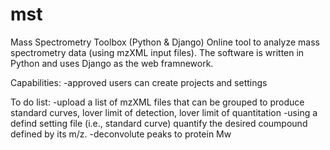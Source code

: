 # mst
Mass Spectrometry Toolbox (Python &amp; Django)
Online tool to analyze mass spectrometry data (using mzXML input files).
The software is written in Python and uses Django as the web framnework.

Capabilities:
-approved users can create projects and settings


To do list:
-upload a list of mzXML files that can be grouped to produce standard curves, lover limit of detection, 
lover limit of quantitation
-using a defind setting file (i.e., standard curve) quantify the desired coumpound defined by its m/z. 
-deconvolute peaks to protein Mw

